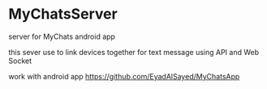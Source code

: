 
# MyChatsServer
server for MyChats android app 

this sever use to link devices together for text message using API and Web Socket

work with android app https://github.com/EyadAlSayed/MyChatsApp
